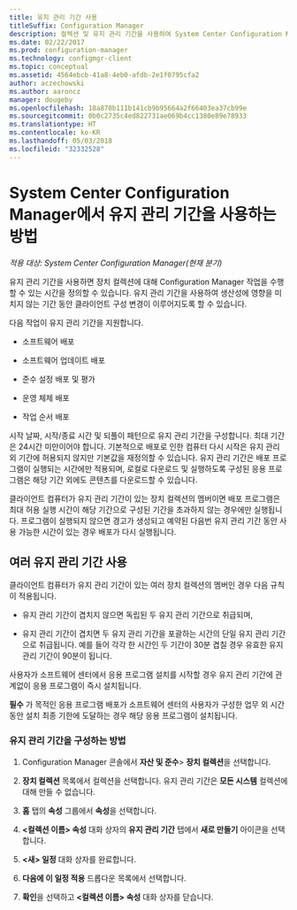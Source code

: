```yaml
---
title: 유지 관리 기간 사용
titleSuffix: Configuration Manager
description: 컬렉션 및 유지 관리 기간을 사용하여 System Center Configuration Manager에서 클라이언트를 효과적으로 관리할 수 있습니다.
ms.date: 02/22/2017
ms.prod: configuration-manager
ms.technology: configmgr-client
ms.topic: conceptual
ms.assetid: 4564ebcb-41a8-4eb0-afdb-2e1f0795cfa2
author: aczechowski
ms.author: aaroncz
manager: dougeby
ms.openlocfilehash: 18a870b111b141cb9b95664a2f66403ea37cb99e
ms.sourcegitcommit: 0b0c2735c4ed822731ae069b4cc1380e89e78933
ms.translationtype: HT
ms.contentlocale: ko-KR
ms.lasthandoff: 05/03/2018
ms.locfileid: "32332528"
---
```

# <a name="how-to-use-maintenance-windows-in-system-center-configuration-manager"></a>System Center Configuration Manager에서 유지 관리 기간을 사용하는 방법

*적용 대상: System Center Configuration Manager(현재 분기)*

유지 관리 기간을 사용하면 장치 컬렉션에 대해 Configuration Manager 작업을 수행할 수 있는 시간을 정의할 수 있습니다. 유지 관리 기간을 사용하여 생산성에 영향을 미치지 않는 기간 동안 클라이언트 구성 변경이 이루어지도록 할 수 있습니다.  

 다음 작업이 유지 관리 기간을 지원합니다.  

-   소프트웨어 배포  

-   소프트웨어 업데이트 배포  

-   준수 설정 배포 및 평가  

-   운영 체제 배포  

-   작업 순서 배포  

 시작 날짜, 시작/종료 시간 및 되풀이 패턴으로 유지 관리 기간을 구성합니다. 최대 기간은 24시간 미만이어야 합니다. 기본적으로 배포로 인한 컴퓨터 다시 시작은 유지 관리 외 기간에 허용되지 않지만 기본값을 재정의할 수 있습니다. 유지 관리 기간은 배포 프로그램이 실행되는 시간에만 적용되며, 로컬로 다운로드 및 실행하도록 구성된 응용 프로그램은 해당 기간 외에도 콘텐츠를 다운로드할 수 있습니다.  

 클라이언트 컴퓨터가 유지 관리 기간이 있는 장치 컬렉션의 멤버이면 배포 프로그램은 최대 허용 실행 시간이 해당 기간으로 구성된 기간을 초과하지 않는 경우에만 실행됩니다. 프로그램이 실행되지 않으면 경고가 생성되고 예약된 다음번 유지 관리 기간 동안 사용 가능한 시간이 있는 경우 배포가 다시 실행됩니다.  

## <a name="using-multiple-maintenance-windows"></a>여러 유지 관리 기간 사용  
 클라이언트 컴퓨터가 유지 관리 기간이 있는 여러 장치 컬렉션의 멤버인 경우 다음 규칙이 적용됩니다.  

-   유지 관리 기간이 겹치지 않으면 독립된 두 유지 관리 기간으로 취급되며,  

-   유지 관리 기간이 겹치면 두 유지 관리 기간을 포괄하는 시간의 단일 유지 관리 기간으로 취급됩니다. 예를 들어 각각 한 시간인 두 기간이 30분 겹칠 경우 유효한 유지 관리 기간이 90분이 됩니다.  

 사용자가 소프트웨어 센터에서 응용 프로그램 설치를 시작할 경우 유지 관리 기간에 관계없이 응용 프로그램이 즉시 설치됩니다.  

 **필수** 가 목적인 응용 프로그램 배포가 소프트웨어 센터의 사용자가 구성한 업무 외 시간 동안 설치 최종 기한에 도달하는 경우 해당 응용 프로그램이 설치됩니다.  

### <a name="how-to-configure-maintenance-windows"></a>유지 관리 기간을 구성하는 방법  

1.  Configuration Manager 콘솔에서 **자산 및 준수**>  **장치 컬렉션**을 선택합니다.  

3.  **장치 컬렉션** 목록에서 컬렉션을 선택합니다. 유지 관리 기간은 **모든 시스템** 컬렉션에 대해 만들 수 없습니다.  

4.  **홈** 탭의 **속성** 그룹에서 **속성**을 선택합니다.  

5.  **&lt;컬렉션 이름\> 속성** 대화 상자의 **유지 관리 기간** 탭에서 **새로 만들기** 아이콘을 선택합니다.  

6.  **&lt;새\> 일정** 대화 상자를 완료합니다.  

7.  **다음에 이 일정 적용** 드롭다운 목록에서 선택합니다.  

8.  **확인**을 선택하고 **&lt;컬렉션 이름\> 속성** 대화 상자를 닫습니다.  
